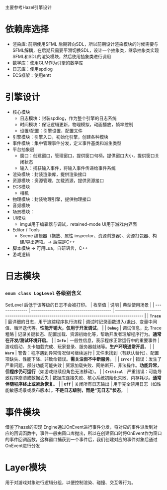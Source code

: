 ﻿主要参考Hazel引擎设计

# 依赖库选择
- 渲染库: 前期使用SFML 后期转向SDL，所以前期设计渲染模块的时候需要与SFML解耦，在后期只需要平滑切换SDL，设计一个抽象类，继承抽象类实现SFML和SDL的渲染模块，然后使用抽象类进行调用
- 数学库：使用GLM作为引擎的数学库
- 日志库：使用spdlog
- ECS框架：使用entt

# 引擎设计
- 核心模块
  - 日志模块：封装spdlog，作为整个引擎的日志系统
  - 时间模块：保证逻辑更新，物理模拟，动画播放，帧率控制
  - 设置/配置：引擎设置，配置文件
- 引擎模块：引擎入口，初始化引擎，创建各种模块
- 事件模块：集中管理事件分发，定义事件基类和派生类型
- 平台抽象层
  - 窗口：创建窗口，管理窗口，提供窗口句柄，提供窗口大小，提供窗口关闭状态
  - 输入：捕获输入事件，将输入事件传递给事件系统
- 渲染模块：封装渲染库，提供渲染接口
- 资源模块：资源管理，加载资源，提供资源接口
- ECS模块
  - 相机
- 物理模块：封装物理引擎，提供物理接口
- 音频模块
- 场景模块：
- UI模块
  - imgui用于编辑器与调试，retained-mode UI用于游戏内界面
- Editor / Tools
  - Scene 编辑器（拖放、属性 inspector、资源浏览器）、资源打包器、构建/导出选项。-> 后端是C++
- 脚本模块 -> 可用Lua，自研语言，C++
- 游戏逻辑

# 日志模块
### `enum class LogLevel` 各级别含义
SetLevel 后低于该等级的日志不会被打印。
| 枚举值         | 说明                                     | 典型使用场景                                                                                 |
| -------------- | ---------------------------------------- | -------------------------------------------------------------------------------------------- |
| **`Trace`**    | 最详细的日志，用于追踪程序执行流程       | 调试时记录函数进入/退出、变量中间值、循环迭代等。**性能开销大，仅用于开发调试**。            |
| **`Debug`**    | 调试信息，比 Trace 粗略                  | 记录关键状态、配置加载、资源初始化等，帮助开发者理解程序行为。**通常在开发/测试环境开启**。  |
| **`Info`**     | 一般性信息，表示程序正常运行中的重要事件 | 游戏启动、关卡加载完成、玩家登录、服务器就绪等。**生产环境通常开启**。                       |
| **`Warn`**     | 警告：程序遇到异常情况但可继续运行       | 文件未找到（有默认替代）、配置项缺失、性能下降、非致命错误。**需关注但不中断服务**。         |
| **`Error`**    | 错误：发生了严重问题，部分功能可能失效   | 资源加载失败、网络断开、非法操作。**功能异常，但程序仍可运行**（如游戏继续但角色无法移动）。 |
| **`Critical`** | 严重错误：可能导致程序崩溃或数据丢失     | 数据库连接失败、核心系统初始化失败、内存耗尽。**通常伴随程序终止或紧急恢复**。               |
| **`Off`**      | 关闭所有日志输出                         | 用于完全禁用日志（如性能敏感场景或发布版本）。**不是日志级别，而是“无日志”状态**。           |


# 事件模块
借鉴了hazel的实现
Engine通过OnEvent进行事件分发，将对应的事件派发到对应的回调函数中，事件一般由窗口库抛出，所以在创建窗口时将OnEvent作为窗口的事件回调函数，这样窗口捕获到一个事件后，我们创建对应的事件对象后通过OnEvent进行分发

# Layer模块
用于对游戏对象进行逻辑分组，以便控制渲染、碰撞、交互等行为。